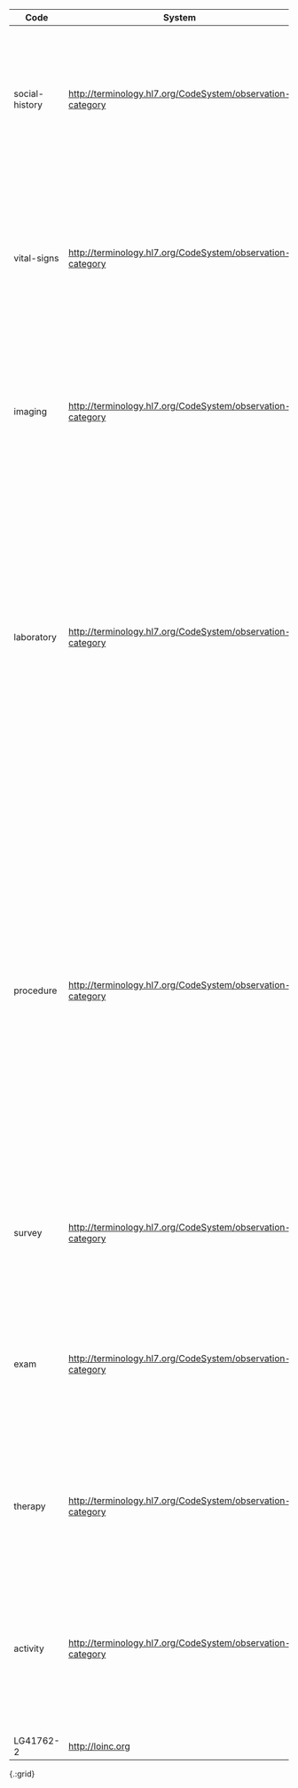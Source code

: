Code|System|Display|Definition
---|---|---|---
social-history|http://terminology.hl7.org/CodeSystem/observation-category|Social History|Social History Observations define the patient's occupational, personal (e.g., lifestyle), social, familial, and environmental history and health risk factors that may impact the patient's health.
vital-signs|http://terminology.hl7.org/CodeSystem/observation-category|Vital Signs|Clinical observations measure the body's basic functions such as blood pressure, heart rate, respiratory rate, height, weight, body mass index, head circumference, pulse oximetry, temperature, and body surface area.
imaging|http://terminology.hl7.org/CodeSystem/observation-category|Imaging|Observations generated by imaging. The scope includes observations regarding plain x-ray, ultrasound, CT, MRI, angiography, echocardiography, and nuclear medicine.
laboratory|http://terminology.hl7.org/CodeSystem/observation-category|Laboratory|The results of observations generated by laboratories. Laboratory results are typically generated by laboratories providing analytic services in areas such as chemistry, hematology, serology, histology, cytology, anatomic pathology (including digital pathology), microbiology, and/or virology. These observations are based on analysis of specimens obtained from the patient and submitted to the laboratory.
procedure|http://terminology.hl7.org/CodeSystem/observation-category|Procedure|Observations generated by other procedures. This category includes observations resulting from interventional and non-interventional procedures excluding laboratory and imaging (e.g., cardiology catheterization, endoscopy, electrodiagnostics, etc.). Procedure results are typically generated by a clinician to provide more granular information about component observations made during a procedure. An example would be when a gastroenterologist reports the size of a polyp observed during a colonoscopy.
survey|http://terminology.hl7.org/CodeSystem/observation-category|Survey|Assessment tool/survey instrument observations (e.g., Apgar Scores, Montreal Cognitive Assessment (MoCA)).
exam|http://terminology.hl7.org/CodeSystem/observation-category|Exam|Observations generated by physical exam findings including direct observations made by a clinician and use of simple instruments and the result of simple maneuvers performed directly on the patient's body.
therapy|http://terminology.hl7.org/CodeSystem/observation-category|Therapy|Observations generated by non-interventional treatment protocols (e.g. occupational, physical, radiation, nutritional and medication therapy)
activity|http://terminology.hl7.org/CodeSystem/observation-category|Activity|Observations that measure or record any bodily activity that enhances or maintains physical fitness and overall health and wellness. Not under direct supervision of practitioner such as a physical therapist. (e.g., laps swum, steps, sleep data)
LG41762-2|http://loinc.org|SocialDeterminantsOfHealth| -
{.:grid}
